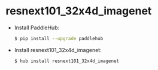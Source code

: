 # resnext101_32x4d_imagenet
* Install PaddleHub: 

    ```bash
    $ pip install --upgrade paddlehub
    ```

* Install resnext101_32x4d_imagenet: 

    ```bash
    $ hub install resnext101_32x4d_imagenet
    ```
